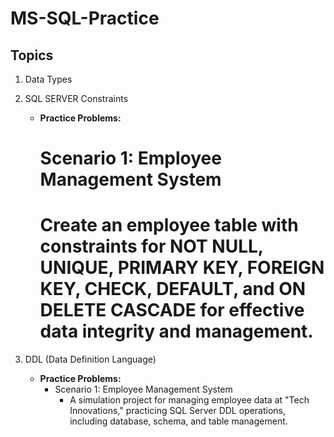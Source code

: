 # MS-SQL-Practice

## Topics
1. Data Types
2. SQL SERVER Constraints
   - **Practice Problems:**
     # Scenario 1: Employee Management System
       # Create an employee table with constraints for NOT NULL, UNIQUE, PRIMARY KEY, FOREIGN KEY, CHECK, DEFAULT, and ON DELETE CASCADE for effective data integrity and management.
     

3. DDL (Data Definition Language)
   - **Practice Problems:**
     * Scenario 1: Employee Management System
       * A simulation project for managing employee data at "Tech Innovations," practicing SQL Server DDL operations, including database, schema, and table management.





 
